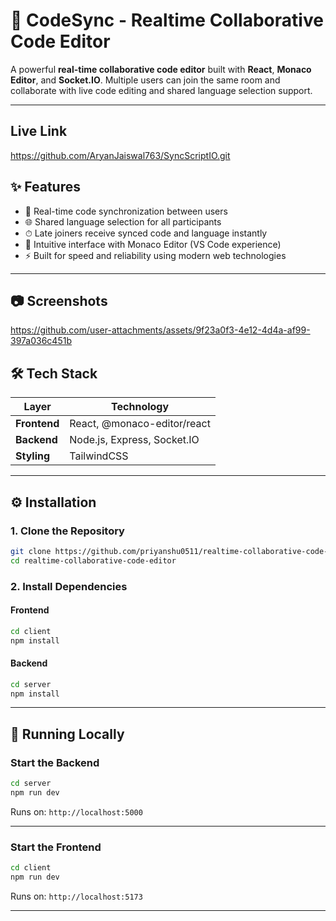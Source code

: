 # 🚀 CodeSync - Realtime Collaborative Code Editor

A powerful **real-time collaborative code editor** built with **React**, **Monaco Editor**, and **Socket.IO**. Multiple users can join the same room and collaborate with live code editing and shared language selection support.

---
## Live Link
https://github.com/AryanJaiswal763/SyncScriptIO.git

## ✨ Features

- 🔄 Real-time code synchronization between users  
- 🌐 Shared language selection for all participants  
- ⏱ Late joiners receive synced code and language instantly  
- 🧠 Intuitive interface with Monaco Editor (VS Code experience)  
- ⚡ Built for speed and reliability using modern web technologies  

---

## 📷 Screenshots 

https://github.com/user-attachments/assets/9f23a0f3-4e12-4d4a-af99-397a036c451b



## 🛠 Tech Stack

| Layer       | Technology                |
|-------------|---------------------------|
| **Frontend**| React, @monaco-editor/react |
| **Backend** | Node.js, Express, Socket.IO |
| **Styling** | TailwindCSS               |

---

## ⚙️ Installation

### 1. Clone the Repository

```bash
git clone https://github.com/priyanshu0511/realtime-collaborative-code-editor.git
cd realtime-collaborative-code-editor
```

### 2. Install Dependencies

#### Frontend

```bash
cd client
npm install
```

#### Backend

```bash
cd server
npm install
```

---

## 🚀 Running Locally

### Start the Backend

```bash
cd server
npm run dev
```

Runs on: `http://localhost:5000`

---

### Start the Frontend

```bash
cd client
npm run dev
```

Runs on: `http://localhost:5173`

---

